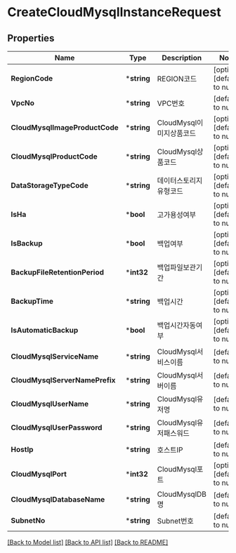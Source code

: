 # CreateCloudMysqlInstanceRequest

## Properties
Name | Type | Description | Notes
------------ | ------------- | ------------- | -------------
**RegionCode** | ***string** | REGION코드 | [optional] [default to null]
**VpcNo** | ***string** | VPC번호 | [default to null]
**CloudMysqlImageProductCode** | ***string** | CloudMysql이미지상품코드 | [optional] [default to null]
**CloudMysqlProductCode** | ***string** | CloudMysql상품코드 | [optional] [default to null]
**DataStorageTypeCode** | ***string** | 데이터스토리지유형코드 | [optional] [default to null]
**IsHa** | ***bool** | 고가용성여부 | [optional] [default to null]
**IsBackup** | ***bool** | 백업여부 | [optional] [default to null]
**BackupFileRetentionPeriod** | ***int32** | 백업파일보관기간 | [optional] [default to null]
**BackupTime** | ***string** | 백업시간 | [optional] [default to null]
**IsAutomaticBackup** | ***bool** | 백업시간자동여부 | [optional] [default to null]
**CloudMysqlServiceName** | ***string** | CloudMysql서비스이름 | [default to null]
**CloudMysqlServerNamePrefix** | ***string** | CloudMysql서버이름 | [default to null]
**CloudMysqlUserName** | ***string** | CloudMysql유저명 | [default to null]
**CloudMysqlUserPassword** | ***string** | CloudMysql유저패스워드 | [default to null]
**HostIp** | ***string** | 호스트IP | [default to null]
**CloudMysqlPort** | ***int32** | CloudMysql포트 | [optional] [default to null]
**CloudMysqlDatabaseName** | ***string** | CloudMysqlDB명 | [default to null]
**SubnetNo** | ***string** | Subnet번호 | [default to null]

[[Back to Model list]](../README.md#documentation-for-models) [[Back to API list]](../README.md#documentation-for-api-endpoints) [[Back to README]](../README.md)


